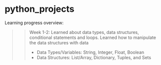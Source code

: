 # python_projects

Learning progress overview:

>> Week 1-2: Learned about data types, data structures, conditional statements and loops. Learned how to manipulate the data structures with data
>> * Data Types/Variables: String, Integer, Float, Boolean 
>> * Data Structures: List/Array, Dictionary, Tuples, and Sets
